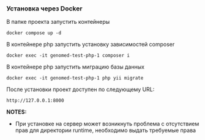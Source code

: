 ### Установка через Docker

В папке проекта запустить контейнеры

    docker compose up -d

В контейнере php запустить установку зависимостей composer
    
    docker exec -it genomed-test-php-1 composer i

В контейнере php запустить миграцию базы данных

    docker exec -it genomed-test-php-1 php yii migrate

После установки проект доступен по следующему URL:

    http://127.0.0.1:8000

**NOTES:** 
- При установке на сервер может возникнуть проблема с отсутствием прав для директории runtime, необходимо выдать требуемые права 
